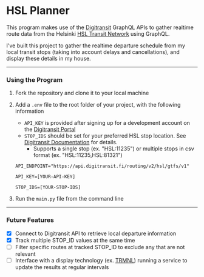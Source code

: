 # HSL Planner

This program makes use of the [Digitransit](https://digitransit.fi/en/developers/) GraphQL APIs to gather realtime route data from the Helsinki [HSL Transit Network](https://www.hsl.fi/en) using GraphQL.

I've built this project to gather the realtime departure schedule from my local transit stops (taking into account delays and cancellations), and display these details in my house.

---

### Using the Program

1. Fork the repository and clone it to your local machine

2. Add a `.env` file to the root folder of your project, with the following information

   - `API_KEY` is provided after signing up for a development account on the [Digitransit Portal](https://portal-api.digitransit.fi/)
   - `STOP_IDS` should be set for your preferred HSL stop location. See [Digitransit Documentation](https://digitransit.fi/en/developers/apis/1-routing-api/stops/) for details.
     - Supports a single stop (ex. "HSL:11235") or multiple stops in csv format (ex. "HSL:11235,HSL:81321")

   ```
   API_ENDPOINT="https://api.digitransit.fi/routing/v2/hsl/gtfs/v1"

   API_KEY=[YOUR-API-KEY]

   STOP_IDS=[YOUR-STOP-IDS]
   ```

3. Run the `main.py` file from the command line

---

### Future Features

- [x] Connect to Digitransit API to retrieve local departure information
- [x] Track multiple STOP_ID values at the same time
- [ ] Filter specific routes at tracked STOP_ID to exclude any that are not relevant
- [ ] Interface with a display technology (ex. [TRMNL](https://usetrmnl.com/)) running a service to update the results at regular intervals
